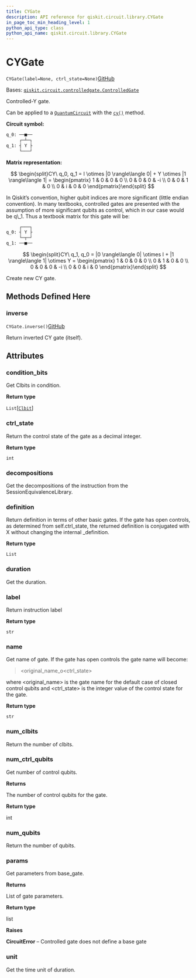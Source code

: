```yaml
---
title: CYGate
description: API reference for qiskit.circuit.library.CYGate
in_page_toc_min_heading_level: 1
python_api_type: class
python_api_name: qiskit.circuit.library.CYGate
---
```


# CYGate

<span id="qiskit.circuit.library.CYGate" />

`CYGate(label=None, ctrl_state=None)`[GitHub](https://github.com/qiskit/qiskit/tree/stable/0.41/qiskit/circuit/library/standard_gates/y.py "view source code")

Bases: [`qiskit.circuit.controlledgate.ControlledGate`](qiskit.circuit.ControlledGate "qiskit.circuit.controlledgate.ControlledGate")

Controlled-Y gate.

Can be applied to a [`QuantumCircuit`](qiskit.circuit.QuantumCircuit "qiskit.circuit.QuantumCircuit") with the [`cy()`](qiskit.circuit.QuantumCircuit#cy "qiskit.circuit.QuantumCircuit.cy") method.

**Circuit symbol:**

```python
q_0: ──■──
     ┌─┴─┐
q_1: ┤ Y ├
     └───┘
```

**Matrix representation:**

$$
\begin{split}CY\ q_0, q_1 =
I \otimes |0 \rangle\langle 0| + Y \otimes |1 \rangle\langle 1|  =
    \begin{pmatrix}
        1 & 0 & 0 & 0 \\
        0 & 0 & 0 & -i \\
        0 & 0 & 1 & 0 \\
        0 & i & 0 & 0
    \end{pmatrix}\end{split}
$$

<Admonition title="Note" type="note">
  In Qiskit’s convention, higher qubit indices are more significant (little endian convention). In many textbooks, controlled gates are presented with the assumption of more significant qubits as control, which in our case would be q\_1. Thus a textbook matrix for this gate will be:

  ```python
       ┌───┐
  q_0: ┤ Y ├
       └─┬─┘
  q_1: ──■──
  ```

  $$
  \begin{split}CY\ q_1, q_0 =
      |0 \rangle\langle 0| \otimes I + |1 \rangle\langle 1| \otimes Y =
      \begin{pmatrix}
          1 & 0 & 0 & 0 \\
          0 & 1 & 0 & 0 \\
          0 & 0 & 0 & -i \\
          0 & 0 & i & 0
      \end{pmatrix}\end{split}
  $$
</Admonition>

Create new CY gate.

## Methods Defined Here

### inverse

<span id="qiskit.circuit.library.CYGate.inverse" />

`CYGate.inverse()`[GitHub](https://github.com/qiskit/qiskit/tree/stable/0.41/qiskit/circuit/library/standard_gates/y.py "view source code")

Return inverted CY gate (itself).

## Attributes

<span id="qiskit.circuit.library.CYGate.condition_bits" />

### condition\_bits

Get Clbits in condition.

**Return type**

`List`\[[`Clbit`](qiskit.circuit.Clbit "qiskit.circuit.classicalregister.Clbit")]

<span id="qiskit.circuit.library.CYGate.ctrl_state" />

### ctrl\_state

Return the control state of the gate as a decimal integer.

**Return type**

`int`

<span id="qiskit.circuit.library.CYGate.decompositions" />

### decompositions

Get the decompositions of the instruction from the SessionEquivalenceLibrary.

<span id="qiskit.circuit.library.CYGate.definition" />

### definition

Return definition in terms of other basic gates. If the gate has open controls, as determined from self.ctrl\_state, the returned definition is conjugated with X without changing the internal \_definition.

**Return type**

`List`

<span id="qiskit.circuit.library.CYGate.duration" />

### duration

Get the duration.

<span id="qiskit.circuit.library.CYGate.label" />

### label

Return instruction label

**Return type**

`str`

<span id="qiskit.circuit.library.CYGate.name" />

### name

Get name of gate. If the gate has open controls the gate name will become:

> \<original\_name\_o\<ctrl\_state>

where \<original\_name> is the gate name for the default case of closed control qubits and \<ctrl\_state> is the integer value of the control state for the gate.

**Return type**

`str`

<span id="qiskit.circuit.library.CYGate.num_clbits" />

### num\_clbits

Return the number of clbits.

<span id="qiskit.circuit.library.CYGate.num_ctrl_qubits" />

### num\_ctrl\_qubits

Get number of control qubits.

**Returns**

The number of control qubits for the gate.

**Return type**

int

<span id="qiskit.circuit.library.CYGate.num_qubits" />

### num\_qubits

Return the number of qubits.

<span id="qiskit.circuit.library.CYGate.params" />

### params

Get parameters from base\_gate.

**Returns**

List of gate parameters.

**Return type**

list

**Raises**

**CircuitError** – Controlled gate does not define a base gate

<span id="qiskit.circuit.library.CYGate.unit" />

### unit

Get the time unit of duration.

